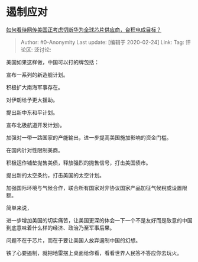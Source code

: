 # 遏制应对
[如何看待网传美国正考虑切断华为全球芯片供应商，台积电成目标？](https://www.zhihu.com/question/372727439/answer/1028671546)

> Author: #0-Anonymity
> Last update: [编辑于 2020-02-24]
> Link:
> Tag:
> 评论区:
> 泛讨论:

美国如果这样做，中国可以打的牌包括：

宣布一系列的新造舰计划。

积极扩大南海军事存在。

对伊朗给予更大援助。

提出新中东和平计划。

宣布北极航道开发计划)。

加强对一带一路国家的产能输出，进一步提高美国施加影响的资金门槛。

在国内针对性限制美商。

积极运作铺垫抛售美债，释放强烈的抛售信号，打击美国债市。

提出新的太空条约，打击美国的太空计划。

加强国际环境与气候合作，联合所有国家对非协议国家产品加征气候稅或设置限额。

简单来说，

进一步增加美国的切实痛苦，让美国更深的体会一下一个不是友好而是敌意的中国到底意味着什么样的经济、政治乃至军事后果。

问题不在于芯片，而在于要让美国人放弃遏制中国的幻想。

铁了心要遏制，就把地雷摆上桌面给你看，看看世界人民答不答应你去玩火。
